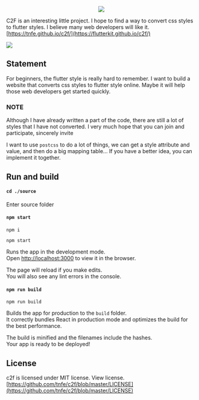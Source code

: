 <p align="center">
  <img src="https://raw.githubusercontent.com/tnfe/c2f/master/logo/c2f.png" />
</p>

C2F is an interesting little project. I hope to find a way to convert css styles to flutter styles. I believe many web developers will like it. [https://tnfe.github.io/c2f/](https://flutterkit.github.io/c2f/)

![](https://github.com/flutterkit/c2f/blob/master/logo/map.png?raw=true)

## Statement

For beginners, the flutter style is really hard to remember. I want to build a website that converts css styles to flutter style online. Maybe it will help those web developers get started quickly.

### NOTE

Although I have already written a part of the code, there are still a lot of styles that I have not converted. I very much hope that you can join and participate, sincerely invite

I want to use `postcss` to do a lot of things, we can get a style attribute and value, and then do a big mapping table... If you have a better idea, you can implement it together.

## Run and build

#### `cd ./source`

Enter source folder

#### `npm start`

```shell
npm i

npm start
```

Runs the app in the development mode.<br>
Open [http://localhost:3000](http://localhost:3000) to view it in the browser.

The page will reload if you make edits.<br>
You will also see any lint errors in the console.

#### `npm run build`

```shell
npm run build
```

Builds the app for production to the `build` folder.<br>
It correctly bundles React in production mode and optimizes the build for the best performance.

The build is minified and the filenames include the hashes.<br>
Your app is ready to be deployed!

## License
c2f is licensed under MIT license. View license. [https://github.com/tnfe/c2f/blob/master/LICENSE](https://github.com/tnfe/c2f/blob/master/LICENSE)
